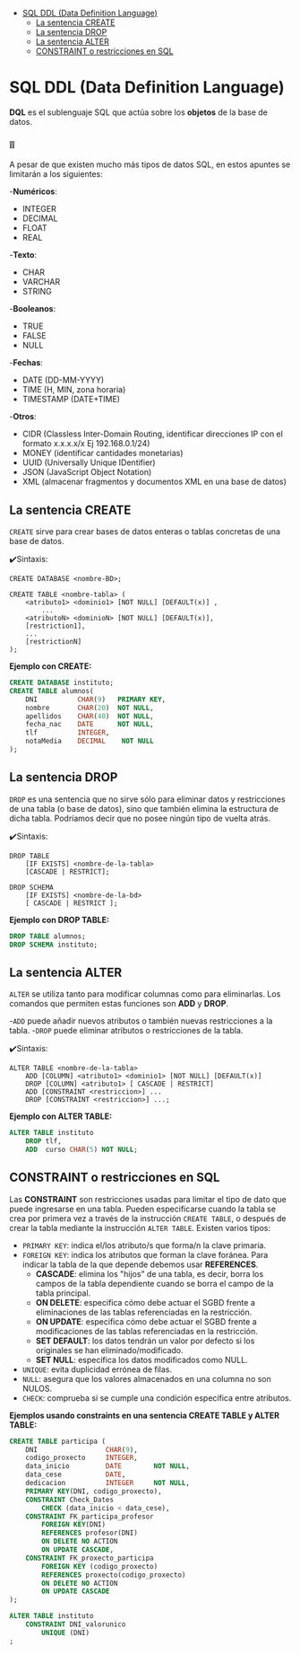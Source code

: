 - [SQL DDL (Data Definition Language)](#SQL-DQL-Data-Definition-Language)
  - [La sentencia CREATE](#la-sentencia-create)
  - [La sentencia DROP](#la-sentencia-drop)
  - [La sentencia ALTER](#la-sentencia-alter)
  - [CONSTRAINT o restricciones en SQL](#CONSTRAINT-o-restricciones-en-SQL)
  
# SQL DDL (Data Definition Language)

**DQL** es el sublenguaje SQL que actúa sobre los **objetos** de la base de datos.

### ❕❕

A pesar de que existen mucho más tipos de datos SQL, en estos apuntes se limitarán a los siguientes:

-**Numéricos**:
  - INTEGER 
  - DECIMAL 
  - FLOAT
  - REAL

-**Texto**:
  - CHAR 	
  - VARCHAR 	
  - STRING

-**Booleanos**:
  - TRUE	
  - FALSE	
  - NULL
  
-**Fechas**:
  - DATE (DD-MM-YYYY)
  - TIME (H, MIN, zona horaria)
  - TIMESTAMP (DATE+TIME)

-**Otros**:
  - CIDR (Classless Inter-Domain Routing, identificar direcciones IP con el formato x.x.x.x/x Ej 192.168.0.1/24)
  - MONEY (identificar cantidades monetarias)
  - UUID (Universally Unique IDentifier)
  - JSON (JavaScript Object Notation)
  - XML (almacenar fragmentos y documentos XML en una base de datos)

## La sentencia CREATE

`CREATE` sirve para crear bases de datos enteras o tablas concretas de una base de datos.

✔️Sintaxis: 
```console
CREATE DATABASE <nombre-BD>;

CREATE TABLE <nombre-tabla> (
	<atributo1> <dominio1> [NOT NULL] [DEFAULT(x)] ,   
        ...
	<atributoN> <dominioN> [NOT NULL] [DEFAULT(x)],
	[restriction1],
	...
	[restrictionN]
);
``` 
**Ejemplo con CREATE:** 
```SQL
CREATE DATABASE instituto;
CREATE TABLE alumnos(
	DNI 	     CHAR(9)   PRIMARY KEY,
	nombre       CHAR(20)  NOT NULL,
	apellidos    CHAR(40)  NOT NULL,
	fecha_nac    DATE      NOT NULL,
	tlf          INTEGER,
	notaMedia    DECIMAL    NOT NULL
);
```

## La sentencia DROP

`DROP` es una sentencia que no sirve sólo para eliminar datos y restricciones de una tabla (o base de datos), sino que también elimina la estructura de dicha tabla. Podríamos decir que no posee ningún tipo de vuelta atrás.

✔️Sintaxis:
```console
DROP TABLE                                     
    [IF EXISTS] <nombre-de-la-tabla>
    [CASCADE | RESTRICT];   
```

```console
DROP SCHEMA
    [IF EXISTS] <nombre-de-la-bd>
    [ CASCADE | RESTRICT ];                 
 ```
**Ejemplo con DROP TABLE:** 

```SQL
DROP TABLE alumnos;
DROP SCHEMA instituto;
```

## La sentencia ALTER

`ALTER` se utiliza tanto para modificar columnas como para eliminarlas. Los comandos que permiten estas funciones son **ADD** y **DROP**.

-`ADD` puede añadir nuevos atributos o también nuevas restricciones a la tabla.
-`DROP` puede eliminar atributos o restricciones de la tabla.

✔️Sintaxis: 
```console
ALTER TABLE <nombre-de-la-tabla>
    ADD [COLUMN] <atributo1> <dominio1> [NOT NULL] [DEFAULT(x)]
    DROP [COLUMN] <atributo1> [ CASCADE | RESTRICT]
    ADD [CONSTRAINT <restriccion>] ...
    DROP [CONSTRAINT <restriccion>] ...;
```

**Ejemplo con ALTER TABLE:** 
```SQL
ALTER TABLE instituto
	DROP tlf,
	ADD  curso CHAR(5) NOT NULL;
```


## CONSTRAINT o restricciones en SQL

Las **CONSTRAINT** son restricciones usadas para limitar el tipo de dato que puede ingresarse en una tabla. Pueden especificarse cuando la tabla se crea por primera vez a través de la instrucción `CREATE TABLE`, o después de crear la tabla mediante la instrucción `ALTER TABLE`. Existen varios tipos:

- `PRIMARY KEY`: indica el/los atributo/s que forma/n la clave primaria.
- `FOREIGN KEY`: indica los atributos que forman la clave foránea. Para indicar la tabla de la que depende debemos usar **REFERENCES**.
	- **CASCADE**: elimina los "hijos" de una tabla, es decir, borra los campos de la tabla dependiente cuando se borra el campo de 	la tabla principal.
	- **ON DELETE**: especifica cómo debe actuar el SGBD frente a eliminaciones de las tablas referenciadas en la restricción.
	- **ON UPDATE**: especifica cómo debe actuar el SGBD frente a modificaciones de las tablas referenciadas en la restricción.
	- **SET DEFAULT**: los datos tendrán un valor por defecto si los originales se han eliminado/modificado.
	- **SET NULL**: especifica los datos modificados como NULL.
- `UNIQUE`: evita duplicidad errónea de filas.
- `NULL`: asegura que los valores almacenados en una columna no son NULOS.
- `CHECK`: comprueba si se cumple una condición específica entre atributos.

**Ejemplos usando constraints en una sentencia CREATE TABLE y ALTER TABLE:**
```SQL
CREATE TABLE participa (
    DNI                 CHAR(9),
    codigo_proxecto     INTEGER,
    data_inicio         DATE        NOT NULL,
    data_cese           DATE,
    dedicacion          INTEGER     NOT NULL,
    PRIMARY KEY(DNI, codigo_proxecto),
    CONSTRAINT Check_Dates
        CHECK (data_inicio < data_cese),
    CONSTRAINT FK_participa_profesor
        FOREIGN KEY(DNI)
        REFERENCES profesor(DNI)
        ON DELETE NO ACTION 
        ON UPDATE CASCADE,
    CONSTRAINT FK_proxecto_participa    
        FOREIGN KEY (codigo_proxecto)
        REFERENCES proxecto(codigo_proxecto)
        ON DELETE NO ACTION 
        ON UPDATE CASCADE
);

ALTER TABLE instituto
	CONSTRAINT DNI_valorunico
		UNIQUE (DNI)
;
```


